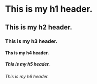 # This is my h1 header.
## This is my h2 header.
### This is my h3 header.
#### Ths is my h4 header.
##### This is my h5 header.
###### This is my h6 header.
